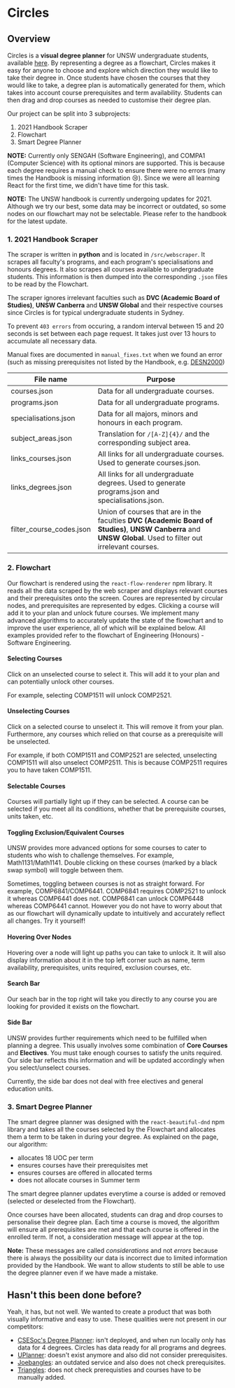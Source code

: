 # Circles

## Overview

Circles is a **visual degree planner** for UNSW undergraduate students, available [here](circles360.github.io). By representing a degree as a flowchart, Circles makes it easy for anyone to choose and explore which direction they would like to take their degree in. Once students have chosen the courses that they would like to take, a degree plan is automatically generated for them, which takes into account course prerequisites and term availability. Students can then drag and drop courses as needed to customise their degree plan.

Our project can be split into 3 subprojects:
1. 2021 Handbook Scraper
2. Flowchart
3. Smart Degree Planner

**NOTE:** Currently only SENGAH (Software Engineering), and COMPA1 (Computer Science) with its optional minors are supported. This is because each degree requires a manual check to ensure there were no errors (many times the Handbook is missing information 😢). Since we were all learning React for the first time, we didn't have time for this task.

**NOTE:** The UNSW handbook is currently undergoing updates for 2021. Although we try our best, some data may be incorrect or outdated, so some nodes on our flowchart may not be selectable. Please refer to the handbook for the latest update.

### 1. 2021 Handbook Scraper

The scraper is written in **python** and is located in `/src/webscraper`. It scrapes all faculty's programs, and each program's specialisations and honours degrees. It also scrapes all courses available to undergraduate students. This information is then dumped into the corresponding `.json` files to be read by the Flowchart.

The scraper ignores irrelevant faculties such as **DVC (Academic Board of Studies)**, **UNSW Canberra** and **UNSW Global** and their respective courses since Circles is for typical undergraduate students in Sydney.

To prevent `403 errors` from occuring, a random interval between 15 and 20 seconds is set between each page request. It takes just over 13 hours to accumulate all necessary data.

Manual fixes are documented in `manual_fixes.txt` when we found an error (such as missing prerequisites not listed by the Handbook, e.g. [DESN2000](https://www.handbook.unsw.edu.au/undergraduate/courses/2021/DESN2000/))

| File name                | Purpose                                                                                                                        |
|--------------------------|---------------------------------------------------------------------------------------------------------------------------------------------------------------|
| courses.json             | Data for all undergraduate courses.                                                                                                                           |
| programs.json            | Data for all undergraduate programs.                                                                                                                          |
| specialisations.json     | Data for all majors, minors and honours in each program.                                                                                                      |
| subject_areas.json       | Translation for `/[A-Z]{4}/` and the corresponding subject area.                                                                                              |
| links_courses.json       | All links for all undergraduate courses. Used to generate courses.json.                                                                                       |
| links_degrees.json       | All links for all undergraduate degrees. Used to generate programs.json and specialisations.json.                                                             |
| filter_course_codes.json | Union of courses that are in the faculties **DVC (Academic Board of Studies)**, **UNSW Canberra** and **UNSW Global**. Used to filter out irrelevant courses. |

### 2. Flowchart

Our flowchart is rendered using the `react-flow-renderer` npm library. It reads all the data scraped by the web scraper and displays relevant courses and their prerequisites onto the screen. Coures are represented by circular nodes, and prerequisites are represented by edges. Clicking a course will add it to your plan and unlock future courses. We implement many advanced algorithms to accurately update the state of the flowchart and to improve the user experience, all of which will be explained below. All examples provided refer to the flowchart of Engineering (Honours) - Software Engineering.

#### Selecting Courses
Click on an unselected course to select it. This will add it to your plan and can potentially unlock other courses. 

For example, selecting COMP1511 will unlock COMP2521.

#### Unselecting Courses
Click on a selected course to unselect it. This will remove it from your plan. Furthermore, any courses which relied on that course as a prerequisite will be unselected. 

For example, if both COMP1511 and COMP2521 are selected, unselecting COMP1511 will also unselect COMP2511. This is because COMP2511 requires you to have taken COMP1511.

#### Selectable Courses
Courses will partially light up if they can be selected. A course can be selected if you meet all its conditions, whether that be prerequisite courses, units taken, etc.

#### Toggling Exclusion/Equivalent Courses
UNSW provides more advanced options for some courses to cater to students who wish to challenge themselves. For example, Math1131/Math1141. Double clicking on these courses (marked by a black swap symbol) will toggle between them.

Sometimes, toggling between courses is not as straight forward. For example, COMP6841/COMP6441. COMP6841 requires COMP2521 to unlock it whereas COMP6441 does not. COMP6841 can unlock COMP6448 whereas COMP6441 cannot. However you do not have to worry about that as our flowchart will dynamically update to intuitively and accurately reflect all changes. Try it yourself!

#### Hovering Over Nodes
Hovering over a node will light up paths you can take to unlock it. It will also display information about it in the top left corner such as name, term availability, prerequisites, units required, exclusion courses, etc.

#### Search Bar
Our seach bar in the top right will take you directly to any course you are looking for provided it exists on the flowchart. 


#### Side Bar
UNSW provides further requirements which need to be fulfilled when planning a degree. This usually involves some combination of **Core Courses** and **Electives**. You must take enough courses to satisfy the units required. Our side bar reflects this information and will be updated accordingly when you select/unselect courses.

Currently, the side bar does not deal with free electives and general education units.

### 3. Smart Degree Planner

The smart degree planner was designed with the `react-beautiful-dnd` npm library and takes all the courses selected by the Flowchart and allocates them a term to be taken in during your degree. As explained on the page, our algorithm:
- allocates 18 UOC per term
- ensures courses have their prerequisites met
- ensures courses are offered in allocated terms
- does not allocate courses in Summer term

The smart degree planner updates everytime a course is added or removed (selected or deselected from the Flowchart).

Once courses have been allocated, students can drag and drop courses to personalise their degree plan. Each time a course is moved, the algorithm will ensure all prerequisites are met and that each course is offered in the enrolled term. If not, a consideration message will appear at the top.

**Note:** These messages are called *considerations* and not *errors* because there is always the possibility our data is incorrect due to limited information provided by the Handbook. We want to allow students to still be able to use the degree planner even if we have made a mistake.

## Hasn't this been done before?

Yeah, it has, but not well. We wanted to create a product that was both visually informative and easy to use. These qualities were not present in our competitors:

- [CSESoc's Degree Planner](https://github.com/csesoc/degree-planner): isn't deployed, and when run locally only has data for 4 degrees. Circles has data ready for all programs and degrees.
- [UPlanner](https://uplanner.bopa.ng/): doesn't exist anymore and also did not consider prerequisites.
- [Joebangles](https://joebangles.tobinsmit.com/): an outdated service and also does not check prerequisites.
- [Triangles](https://triangles.tobinsmit.com/): does not check prerequisties and courses have to be manually added.
